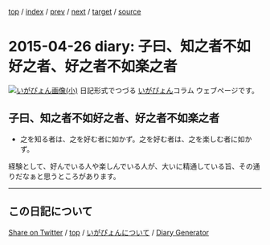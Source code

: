 [top](../index.html) 
 / [index](index.html) 
 / [prev](ig150425.html) 
 / [next](ig150427.html) 
 / [target](https://igapyon.github.io/diary/2015/ig150426.html) 
 / [source](https://github.com/igapyon/diary/blob/gh-pages/2015/ig150426.html.src.md) 

2015-04-26 diary: 子曰、知之者不如好之者、好之者不如楽之者
=====================================================================================================
[![いがぴょん画像(小)](https://igapyon.github.io/diary/images/iga200306s.jpg "いがぴょん")](https://igapyon.github.io/diary/memo/memoigapyon.html) 日記形式でつづる [いがぴょん](https://igapyon.github.io/diary/memo/memoigapyon.html)コラム ウェブページです。

## 子曰、知之者不如好之者、好之者不如楽之者


* 之を知る者は、之を好む者に如かず。之を好む者は、之を楽しむ者に如かず。

経験として、好んでいる人や楽しんでいる人が、大いに精通している旨、その通りだなぁと思うところがあります。


----------------------------------------------------------------------------------------------------

## この日記について

[Share on Twitter](https://twitter.com/intent/tweet?hashtags=igapyon%2Cdiary%2C%E3%81%84%E3%81%8C%E3%81%B4%E3%82%87%E3%82%93&text=%E5%AD%90%E6%9B%B0%E3%80%81%E7%9F%A5%E4%B9%8B%E8%80%85%E4%B8%8D%E5%A6%82%E5%A5%BD%E4%B9%8B%E8%80%85%E3%80%81%E5%A5%BD%E4%B9%8B%E8%80%85%E4%B8%8D%E5%A6%82%E6%A5%BD%E4%B9%8B%E8%80%85&url=https%3A%2F%2Figapyon.github.io%2Fdiary%2F2015%2Fig150426.html) / [top](../index.html) / [いがぴょんについて](https://igapyon.github.io/diary/memo/memoigapyon.html) / [Diary Generator](https://github.com/igapyon/igapyonv3)
